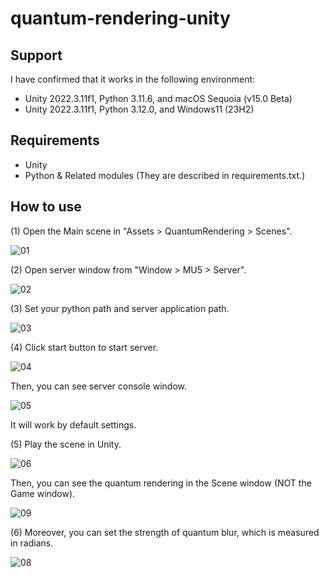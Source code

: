 # quantum-rendering-unity
## Support
I have confirmed that it works in the following environment:
- Unity 2022.3.11f1, Python 3.11.6, and macOS Sequoia (v15.0 Beta)
- Unity 2022.3.11f1, Python 3.12.0, and Windows11 (23H2)

## Requirements
- Unity
- Python & Related modules (They are described in requirements.txt.)

## How to use
(1) Open the Main scene in "Assets > QuantumRendering > Scenes".

![01](https://github.com/user-attachments/assets/ea811b8e-d239-49ac-aae3-9a997465a7e4)

(2) Open server window from "Window > MU5 > Server".

![02](https://github.com/user-attachments/assets/4146057a-992e-4f90-ba61-d8435e2ac628)


(3) Set your python path and server application path.

![03](https://github.com/user-attachments/assets/2a9c4ee4-14ae-4160-9f15-2c8c33725a6e)

(4) Click start button to start server.

![04](https://github.com/user-attachments/assets/39543186-9fc0-4238-9279-61a85c710795)

Then, you can see server console window.

![05](https://github.com/user-attachments/assets/e99481c6-0a03-4d5b-8644-b5db842365e3)

It will work by default settings.

(5) Play the scene in Unity.

![06](https://github.com/user-attachments/assets/2c0bdb8d-dbb9-40fe-927f-78e61a84eb95)

Then, you can see the quantum rendering in the Scene window (NOT the Game window).

![09](https://github.com/user-attachments/assets/aa7e3f9a-6908-46b1-ad05-0b63780d8f8b)

(6) Moreover, you can set the strength of quantum blur, which is measured in radians.

![08](https://github.com/user-attachments/assets/63bc9024-310d-427b-8345-62dd9287b5a8)
